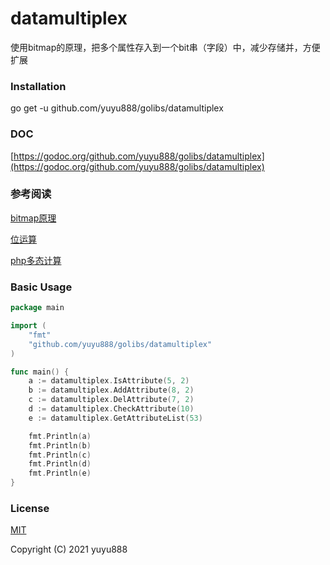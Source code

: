 
# datamultiplex 

 使用bitmap的原理，把多个属性存入到一个bit串（字段）中，减少存储并，方便扩展

### Installation
go get -u  github.com/yuyu888/golibs/datamultiplex

### DOC

[https://godoc.org/github.com/yuyu888/golibs/datamultiplex](https://godoc.org/github.com/yuyu888/golibs/datamultiplex)

### 参考阅读

[bitmap原理](https://yuyu888.github.io/posts/2020/12/28/bitmap%E5%8E%9F%E7%90%86.html)

[位运算](https://yuyu888.github.io/posts/2020/12/31/%E4%BD%8D%E8%BF%90%E7%AE%97.html)

[php多态计算](https://yuyu888.github.io/posts/2020/12/22/php%E5%A4%9A%E6%80%81%E8%AE%A1%E7%AE%97.html)

### Basic Usage

````go
package main

import (
	"fmt"
	"github.com/yuyu888/golibs/datamultiplex"
)

func main() {
	a := datamultiplex.IsAttribute(5, 2)
	b := datamultiplex.AddAttribute(8, 2)
	c := datamultiplex.DelAttribute(7, 2)
	d := datamultiplex.CheckAttribute(10)
	e := datamultiplex.GetAttributeList(53)

	fmt.Println(a)
	fmt.Println(b)
	fmt.Println(c)
	fmt.Println(d)
	fmt.Println(e)
}
````

### License

[MIT](https://opensource.org/licenses/MIT)

Copyright (C) 2021 yuyu888